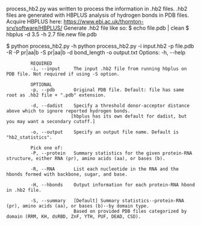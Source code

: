  process_hb2.py was written to process the information in .hb2 files.
 .hb2 files are generated with HBPLUS analysis of hydrogen bonds in PDB files.
 Acquire HBPLUS here: https://www.ebi.ac.uk/thornton-srv/software/HBPLUS/ 
 Generate .hb2 file like so:
$ echo file.pdb | clean 
$ hbplus -d 3.5 -h 2.7 file.new file.pdb

$ python process_hb2.py -h
python process_hb2.py -i input.hb2 -p file.pdb -R -P pr|aa|b -S pr|aa|b -d bond_length -o output.txt
             Options:
             -h, --help

             REQUIRED
             -i, --input     The input .hb2 file from running hbplus on PDB file. Not required if using -S option.
             
             OPTIONAL
             -p, --pdb       Original PDB file. Default: file has same root as .hb2 file + ".pdb" extension.
            
             -d, --dadist    Specify a threshold donor-acceptor distance above which to ignore reported hydrogen bonds.
                            [hbplus has its own default for dadist, but you may want a secondary cutoff.]

             -o, --output    Specify an output file name. Default is "hb2_statistics".
            
             Pick one of:
             -P, --protein   Summary statistics for the given protein-RNA structure, either RNA (pr), amino acids (aa), or bases (b).

             -R, --RNA       List each nucleotide in the RNA and the hbonds formed with backbone, sugar, and base.
             
             -H, --hbonds    Output information for each protein-RNA hbond in .hb2 file.

             -S, --summary   [Default] Summary statistics--protein-RNA (pr), amino acids (aa), or bases (b)--by domain type.
                             Based on provided PDB files categorized by domain (RRM, KH, dsRBD, ZnF, YTH, PUF, DEAD, CSD).
